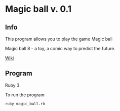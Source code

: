# Magic ball v. 0.1
## Info
This program allows you to play the game Magic ball

Magic ball 8 - a toy, a comic way to predict the future.

[Wiki](https://ru.wikipedia.org/wiki/Magic_8_ball)

## Program
Ruby 3.

To run the program

```ruby magic_ball.rb```


